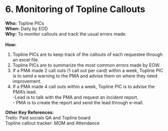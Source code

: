 # 6. Monitoring of Topline Callouts

**Who:** Topline PICs\
**When:** Daily by EOD\
**Why:** To monitor callouts and track the usual errors made.\
\
**How:**

1. Topline PICs are to keep track of the callouts of each requestee through an excel file.
2. Topline PICs are to summarize the most common errors made by EOW.
3. If a PMA made 2 call outs (1 call out per card) within a week, Topline PIC is to send a warning to the PMA and advise them on where they need improvement.
4. If a PMA made 4 call outs within a week, Topline PIC is to advise the PMA’s lead.\
   \-Lead is to talk with the PMA and request an incident report.\
   \- PMA is to create the report and send the lead through e-mail.

**Other Key References:**\
Trello: Paid socials QA and Topline board\
Topline callout tracker: MOM and Attendance
